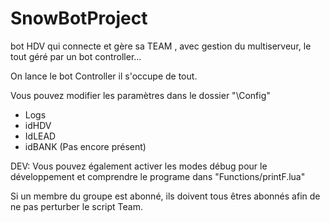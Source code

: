 # SnowBotProject
bot HDV qui connecte et gère sa TEAM , avec gestion du multiserveur, le tout géré par un bot controller...

On lance le bot Controller il s'occupe de tout.

Vous pouvez modifier les paramètres dans le dossier "\\Config"
- Logs
- idHDV
- IdLEAD
- idBANK (Pas encore présent)

DEV: Vous pouvez également activer les modes débug pour le développement et comprendre le programe dans "Functions/printF.lua"

Si un membre du groupe est abonné, ils doivent tous êtres abonnés afin de ne pas perturber le script Team.
